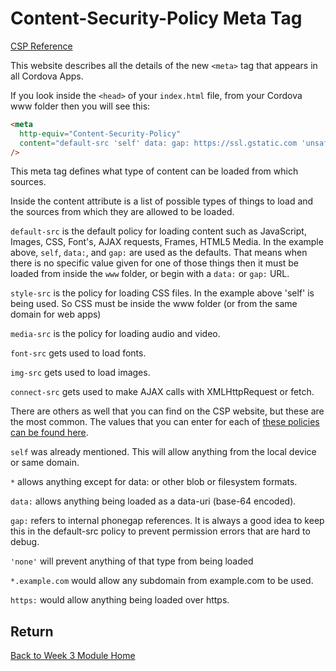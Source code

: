 # Content-Security-Policy Meta Tag

[CSP Reference](https://content-security-policy.com/)

This website describes all the details of the new `<meta>` tag that appears in all Cordova Apps.

If you look inside the `<head>` of your `index.html` file, from your Cordova www folder then you will see this:

```html
<meta
  http-equiv="Content-Security-Policy"
  content="default-src 'self' data: gap: https://ssl.gstatic.com 'unsafe-eval'; style-src 'self' 'unsafe-inline'; media-src *"
/>
```

This meta tag defines what type of content can be loaded from which sources.

Inside the content attribute is a list of possible types of things to load and the sources from which they are allowed to be loaded.

`default-src` is the default policy for loading content such as JavaScript, Images, CSS, Font's, AJAX requests, Frames, HTML5 Media. In the example above, `self`, `data:`, and `gap:` are used as the defaults. That means when there is no specific value given for one of those things then it must be loaded from inside the `www` folder, or begin with a `data:` or `gap:` URL.

`style-src` is the policy for loading CSS files. In the example above 'self' is being used. So CSS must be inside the www folder (or from the same domain for web apps)

`media-src` is the policy for loading audio and video.

`font-src` gets used to load fonts.

`img-src` gets used to load images.

`connect-src` gets used to make AJAX calls with XMLHttpRequest or fetch.

There are others as well that you can find on the CSP website, but these are the most common. The values that you can enter for each of [these policies can be found here](https://content-security-policy.com/#source_list).

`self` was already mentioned. This will allow anything from the local device or same domain.

`*` allows anything except for data: or other blob or filesystem formats.

`data:` allows anything being loaded as a data-uri (base-64 encoded).

`gap:` refers to internal phonegap references. It is always a good idea to keep this in the default-src policy to prevent permission errors that are hard to debug.

`'none'` will prevent anything of that type from being loaded

`*.example.com` would allow any subdomain from example.com to be used.

`https:` would allow anything being loaded over https.

## Return

[Back to Week 3 Module Home](./README.md)
